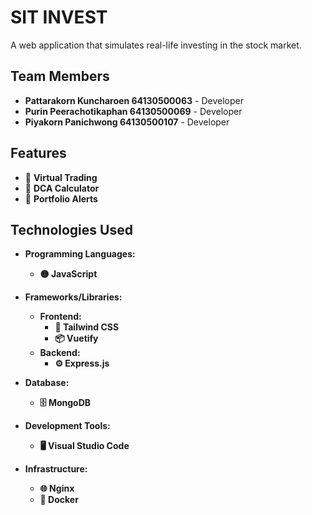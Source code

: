 # SIT INVEST

A web application that simulates real-life investing in the stock market.


## Team Members

- **Pattarakorn Kuncharoen 64130500063** - Developer
- **Purin Peerachotikaphan 64130500069** - Developer
- **Piyakorn Panichwong 64130500107** - Developer


## Features

- 🛒 **Virtual Trading**
- 🧮 **DCA Calculator**
- 🚨 **Portfolio Alerts**


## Technologies Used

- **Programming Languages:**
  - **🟡 JavaScript**

- **Frameworks/Libraries:**
  - **Frontend:** 
    - **🎨 Tailwind CSS**
    - **📦 Vuetify**
  - **Backend:** 
    - **⚙️ Express.js**

- **Database:**
  - **🗄️ MongoDB**

- **Development Tools:**
  - **🖥️ Visual Studio Code**

- **Infrastructure:**
  - **🌐 Nginx**
  - **🐳 Docker** 
